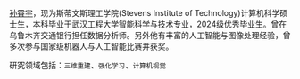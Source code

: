 [孙霄宇](https://github.com/qqqxs)，现为斯蒂文斯理工学院(Stevens Institute of Technology)计算机科学硕士生，本科毕业于武汉工程大学智能科学与技术专业，2024级优秀毕业生。曾在乌鲁木齐交通银行担任数据分析师。另外他有丰富的人工智能与图像处理经验，曾多次参与国家级机器人与人工智能比赛并获奖。

研究领域包括：`三维重建`、`强化学习`、`计算机视觉`